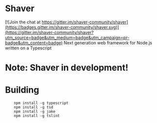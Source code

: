 # Shaver

[![Join the chat at https://gitter.im/shaver-community/shaver](https://badges.gitter.im/shaver-community/shaver.svg)](https://gitter.im/shaver-community/shaver?utm_source=badge&utm_medium=badge&utm_campaign=pr-badge&utm_content=badge)
Next generation web framework for Node.js written on a Typescript 

# Note: Shaver in development!

# Building

```
    npm install -g typescript
    npm install -g tsd
    npm install -g jake
    npm install -g tslint
```